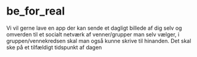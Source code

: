 # be_for_real
 Vi vil gerne lave en app der kan sende et dagligt billede af dig selv og omverden til et socialt netværk af venner/grupper man selv vælger, i gruppen/vennekredsen skal man også kunne skrive til hinanden. Det skal ske på et tilfældigt tidspunkt af dagen

